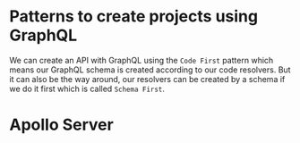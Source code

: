 # Patterns to create projects using GraphQL
We can create an API with GraphQL using the `Code First` pattern which means our GraphQL schema is created according to our code resolvers. But it can also be the way around, our resolvers can be created 
by a schema if we do it first which is called `Schema First`.

# Apollo Server

